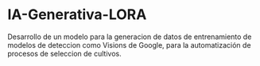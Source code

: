 # IA-Generativa-LORA
Desarrollo de un modelo para la generacion de datos de entrenamiento de modelos de deteccion como Visions de Google, para la automatización de procesos de seleccion de cultivos. 
